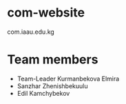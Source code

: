 # com-website
com.iaau.edu.kg
# Team members
- Team-Leader Kurmanbekova Elmira
- Sanzhar Zhenishbekuulu
- Edil Kamchybekov
